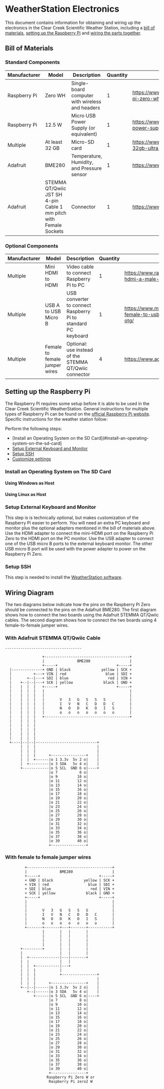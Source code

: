 # WeatherStation Electronics

This document contains information for obtaining and wiring up the electronics in the Clear Creek Scientific Weather Station, including a [bill of materials](#bill-of-materials), [setting up the Raspberry Pi](#setting-up-the-raspberry-pi) and  [wiring the parts together](#wiring-diagram).

## Bill of Materials

### Standard Components

|Manufacturer|Model|Description|Quantity|Example|
|------------|-----|-----------|--------|-------|
|Raspberry Pi|Zero WH|Single-board computer with wireless and headers|1|https://www.microcenter.com/product/502843/raspberry-pi-zero-wh-with-pre-soldered-headers|
|Raspberry Pi|12.5 W|Micro USB Power Supply (or equivalent)|1|https://www.raspberrypi.com/products/micro-usb-power-supply/|
|Multiple|At least 32 GB|Micro-SD card|1|https://www.microcenter.com/product/675340/sandisk-32gb-ultra-sdxc-class-10-u1-flash-memory-card|
|Adafruit|BME280|Temperature, Humidity, and Pressure sensor|1|https://www.adafruit.com/product/2652|
|Adafruit|STEMMA QT/Qwiic JST SH 4-pin Cable 1 mm pitch with Female Sockets|Connector|1|https://www.adafruit.com/product/4397|


### Optional Components

|Manufacturer|Model|Description|Quantity|Example|
|------------|-----|-----------|--------|-------|
|Multiple|Mini HDMI to HDMI|Video cable to connect Raspberry Pi to PC|1|https://www.raspberrypi.com/products/standard-hdmi-a-male-to-mini-hdmi-c-male-cable/|
|Multiple|USB A to USB Micro B|USB converter to connect Raspberry Pi to standard PC keyboard|1|https://www.microconnectors.com/usb-a-female-to-usb-micro-b-male-2-0-adapter-otg/|
|Multiple|Female to female jumper wires|Optional: use instead of the STEMMA QT/Qwiic connector|4|https://www.adafruit.com/product/1950|

## Setting up the Raspberry Pi

The Raspberry Pi requires some setup before it is able to be used in the Clear Creek Scientific WeatherStation. General instructions for multiple types of Raspberry Pi can be found on the [official Raspberry Pi website](https://www.raspberrypi.com/documentation/computers/getting-started.html). Specific instructions for the weather station follow:

Perform the following steps:

* [Install an Operating System on the SD Card](#install-an-operating-system-on-the-sd-card]
* [Setup External Keyboard and Monitor](#setup-external-keyboard-and-monitor)
* [Setup SSH](#setup-ssh)
* [Customize settings](#customize-settings)
 
### Install an Operating System on The SD Card

#### Using Windows as Host


#### Using Linux as Host


### Setup External Keyboard and Monitor

This step is is technically optional, but makes customization of the Raspberry Pi easier to perform. You will need an extra PC keyboard and monitor plus the optional adapters mentioned in the bill of materials above. Use the HDMI adapter to connect the mini-HDMI port on the Raspberry Pi Zero to the HDMI port on the PC monitor. Use the USB adapter to connect one of the USB micro B ports to the external keyboard monitor. The other USB micro B port will be used with the power adapter to power on the Raspberry Pi Zero.
 
### Setup SSH

This step is needed to install the [WeatherStation software]().


## Wiring Diagram

The two diagrams below indicate how the pins on the Raspberry Pi Zero should be connected to the pins on the Adafruit BME280. The first diagram shows how to connect the two boards using the Adafruit STEMMA QT/Qwiic cables. The second diagram shows how to connect the two boards using 4 female-to-female jumper wires.

### With Adafruit STEMMA QT/Qwiic Cable
```
-----------------------------------

                 +---------------------------------------+
                 |               BME280                  |
                 +-----+                           +-----+ 
  |--------------+ GND | black              yellow | SCK +
  |          +---+ VIN | red                  blue | SDI +
  |       +--|---+ SDI | blue                  red | VIN +
  |    +--|--|---+ SCK | yellow              black | GND +
  |    |  |  |   +-----+                           +-----+
  |    |  |  |   |                                       |
  |    |  |  |   |                                       |
  |    |  |  |   |       V   3   G   S   S   S           |
  |    |  |  |   |       I   V   N   C   D   D   C       |
  |    |  |  |   |       N   O   D   K   O   I   S       |
  |    |  |  |   |       o   o   o   o   o   o   o       |
  |    |  |  |   +---------------------------------------+
  |    |  |  |
  |    |  |  |
  |    |  |  |                           
  |    |  |  |                          
  |    |  |  |                            
  +----|--|--|----------------------------+
       |  |  |                            |
       |  |  |                            |
       |  |  |      +----------------+    |
       |  |  +------|o 1 3.3v  5v 2 o|    |
       |  +---------|o 3 SDA   5v 4 o|    |
       +------------|o 5 SCL  GND 6 o|----+
                    |o 7          8 o|
                    |o 9         10 o|
                    |o 11        12 o|
                    |o 13        14 o|
                    |o 15        16 o|
                    |o 17        18 o|
                    |o 19        20 o|
                    |o 21        22 o|
                    |o 23        24 o|
                    |o 25        26 o|
                    |o 27        28 o|
                    |o 29        30 o|
                    |o 31        32 o|
                    |o 33        34 o|
                    |o 35        36 o|
                    |o 37        38 o|
                    |o 39        40 o|
                    +----------------+
```


### With female to female jumper wires
```
         +---------------------------------------+
         |               BME280                  |
         +-----+                           +-----+ 
         + GND | black              yellow | SCK +
         + VIN | red                  blue | SDI +
         + SDI | blue                  red | VIN +
         + SCK | yellow              black | GND +
         +-----+                           +-----+
         |                                       |
         |                                       |
         |       V   3   G   S   S   S           |
         |       I   V   N   C   D   D   C       |
         |       N   O   D   K   O   I   S       |
         |       o   o   o   o   o   o   o       |
         +-------+-------+---+-------+-----------+
                 |       |   |       |
                 |       |   |       |
                 |       |   |       |
                 |       |   |       |
       +---------+       |   |       |
       |                 |   |       |
       |  +--------------|---|-------+
       |  |              |   |
       |  |  +-----------|---+
       |  |  |           |
       |  |  |           +----------------+
       |  |  |                            |
       |  |  |      +----------------+    |
       +--|--|------|o 1 3.3v  5v 2 o|    |
          +--|------|o 3 SDA   5v 4 o|    |
             +------|o 5 SCL  GND 6 o|----+
                    |o 7          8 o|
                    |o 9         10 o|
                    |o 11        12 o|
                    |o 13        14 o|
                    |o 15        16 o|
                    |o 17        18 o|
                    |o 19        20 o|
                    |o 21        22 o|
                    |o 23        24 o|
                    |o 25        26 o|
                    |o 27        28 o|
                    |o 29        30 o|
                    |o 31        32 o|
                    |o 33        34 o|
                    |o 35        36 o|
                    |o 37        38 o|
                    |o 39        40 o|
                    +----------------+
                   Raspberry Pi Zero W or 
                    Raspberry Pi zero2 W
```
